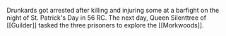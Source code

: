 Drunkards got arrested after killing and injuring some at a barfight on the night of St. Patrick's Day in 56 RC. The next day, Queen Silenttree of [[Guilder]] tasked the three prisoners to explore the [[Morkwoods]]. 